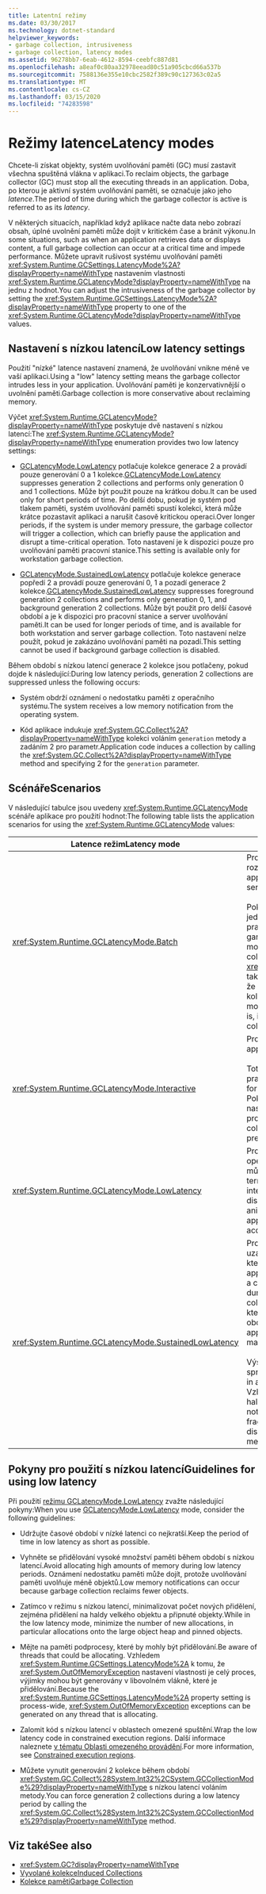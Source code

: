 ```yaml
---
title: Latentní režimy
ms.date: 03/30/2017
ms.technology: dotnet-standard
helpviewer_keywords:
- garbage collection, intrusiveness
- garbage collection, latency modes
ms.assetid: 96278bb7-6eab-4612-8594-ceebfc887d81
ms.openlocfilehash: a8eaf0c80aa32978eead80c51a905cbcd66a537b
ms.sourcegitcommit: 7588136e355e10cbc2582f389c90c127363c02a5
ms.translationtype: MT
ms.contentlocale: cs-CZ
ms.lasthandoff: 03/15/2020
ms.locfileid: "74283598"
---
```

# <a name="latency-modes"></a><span data-ttu-id="2e34f-102">Režimy latence</span><span class="sxs-lookup"><span data-stu-id="2e34f-102">Latency modes</span></span>

<span data-ttu-id="2e34f-103">Chcete-li získat objekty, systém uvolňování paměti (GC) musí zastavit všechna spuštěná vlákna v aplikaci.</span><span class="sxs-lookup"><span data-stu-id="2e34f-103">To reclaim objects, the garbage collector (GC) must stop all the executing threads in an application.</span></span> <span data-ttu-id="2e34f-104">Doba, po kterou je aktivní systém uvolňování paměti, se označuje jako jeho *latence*.</span><span class="sxs-lookup"><span data-stu-id="2e34f-104">The period of time during which the garbage collector is active is referred to as its *latency*.</span></span>

<span data-ttu-id="2e34f-105">V některých situacích, například když aplikace načte data nebo zobrazí obsah, úplné uvolnění paměti může dojít v kritickém čase a bránit výkonu.</span><span class="sxs-lookup"><span data-stu-id="2e34f-105">In some situations, such as when an application retrieves data or displays content, a full garbage collection can occur at a critical time and impede performance.</span></span> <span data-ttu-id="2e34f-106">Můžete upravit rušivost systému uvolňování paměti <xref:System.Runtime.GCSettings.LatencyMode%2A?displayProperty=nameWithType> nastavením vlastnosti <xref:System.Runtime.GCLatencyMode?displayProperty=nameWithType> na jednu z hodnot.</span><span class="sxs-lookup"><span data-stu-id="2e34f-106">You can adjust the intrusiveness of the garbage collector by setting the <xref:System.Runtime.GCSettings.LatencyMode%2A?displayProperty=nameWithType> property to one of the <xref:System.Runtime.GCLatencyMode?displayProperty=nameWithType> values.</span></span>

## <a name="low-latency-settings"></a><span data-ttu-id="2e34f-107">Nastavení s nízkou latencí</span><span class="sxs-lookup"><span data-stu-id="2e34f-107">Low latency settings</span></span>

<span data-ttu-id="2e34f-108">Použití "nízké" latence nastavení znamená, že uvolňování vnikne méně ve vaší aplikaci.</span><span class="sxs-lookup"><span data-stu-id="2e34f-108">Using a "low" latency setting means the garbage collector intrudes less in your application.</span></span> <span data-ttu-id="2e34f-109">Uvolňování paměti je konzervativnější o uvolnění paměti.</span><span class="sxs-lookup"><span data-stu-id="2e34f-109">Garbage collection is more conservative about reclaiming memory.</span></span>

<span data-ttu-id="2e34f-110">Výčet <xref:System.Runtime.GCLatencyMode?displayProperty=nameWithType> poskytuje dvě nastavení s nízkou latencí:</span><span class="sxs-lookup"><span data-stu-id="2e34f-110">The <xref:System.Runtime.GCLatencyMode?displayProperty=nameWithType> enumeration provides two low latency settings:</span></span>

- <span data-ttu-id="2e34f-111">[GCLatencyMode.LowLatency](xref:System.Runtime.GCLatencyMode.LowLatency) potlačuje kolekce generace 2 a provádí pouze generování 0 a 1 kolekce.</span><span class="sxs-lookup"><span data-stu-id="2e34f-111">[GCLatencyMode.LowLatency](xref:System.Runtime.GCLatencyMode.LowLatency) suppresses generation 2 collections and performs only generation 0 and 1 collections.</span></span> <span data-ttu-id="2e34f-112">Může být použit pouze na krátkou dobu.</span><span class="sxs-lookup"><span data-stu-id="2e34f-112">It can be used only for short periods of time.</span></span> <span data-ttu-id="2e34f-113">Po delší dobu, pokud je systém pod tlakem paměti, systém uvolňování paměti spustí kolekci, která může krátce pozastavit aplikaci a narušit časově kritickou operaci.</span><span class="sxs-lookup"><span data-stu-id="2e34f-113">Over longer periods, if the system is under memory pressure, the garbage collector will trigger a collection, which can briefly pause the application and disrupt a time-critical operation.</span></span> <span data-ttu-id="2e34f-114">Toto nastavení je k dispozici pouze pro uvolňování paměti pracovní stanice.</span><span class="sxs-lookup"><span data-stu-id="2e34f-114">This setting is available only for workstation garbage collection.</span></span>

- <span data-ttu-id="2e34f-115">[GCLatencyMode.SustainedLowLatency](xref:System.Runtime.GCLatencyMode.SustainedLowLatency) potlačuje kolekce generace popředí 2 a provádí pouze generování 0, 1 a pozadí generace 2 kolekce.</span><span class="sxs-lookup"><span data-stu-id="2e34f-115">[GCLatencyMode.SustainedLowLatency](xref:System.Runtime.GCLatencyMode.SustainedLowLatency) suppresses foreground generation 2 collections and performs only generation 0, 1, and background generation 2 collections.</span></span> <span data-ttu-id="2e34f-116">Může být použit pro delší časové období a je k dispozici pro pracovní stanice a server uvolňování paměti.</span><span class="sxs-lookup"><span data-stu-id="2e34f-116">It can be used for longer periods of time, and is available for both workstation and server garbage collection.</span></span> <span data-ttu-id="2e34f-117">Toto nastavení nelze použít, pokud je zakázáno uvolňování paměti na pozadí.</span><span class="sxs-lookup"><span data-stu-id="2e34f-117">This setting cannot be used if background garbage collection is disabled.</span></span>

<span data-ttu-id="2e34f-118">Během období s nízkou latencí generace 2 kolekce jsou potlačeny, pokud dojde k následující:</span><span class="sxs-lookup"><span data-stu-id="2e34f-118">During low latency periods, generation 2 collections are suppressed unless the following occurs:</span></span>

- <span data-ttu-id="2e34f-119">Systém obdrží oznámení o nedostatku paměti z operačního systému.</span><span class="sxs-lookup"><span data-stu-id="2e34f-119">The system receives a low memory notification from the operating system.</span></span>

- <span data-ttu-id="2e34f-120">Kód aplikace indukuje <xref:System.GC.Collect%2A?displayProperty=nameWithType> kolekci voláním `generation` metody a zadáním 2 pro parametr.</span><span class="sxs-lookup"><span data-stu-id="2e34f-120">Application code induces a collection by calling the <xref:System.GC.Collect%2A?displayProperty=nameWithType> method and specifying 2 for the `generation` parameter.</span></span>

## <a name="scenarios"></a><span data-ttu-id="2e34f-121">Scénáře</span><span class="sxs-lookup"><span data-stu-id="2e34f-121">Scenarios</span></span>

<span data-ttu-id="2e34f-122">V následující tabulce jsou uvedeny <xref:System.Runtime.GCLatencyMode> scénáře aplikace pro použití hodnot:</span><span class="sxs-lookup"><span data-stu-id="2e34f-122">The following table lists the application scenarios for using the <xref:System.Runtime.GCLatencyMode> values:</span></span>

|<span data-ttu-id="2e34f-123">Latence režim</span><span class="sxs-lookup"><span data-stu-id="2e34f-123">Latency mode</span></span>|<span data-ttu-id="2e34f-124">Scénáře aplikací</span><span class="sxs-lookup"><span data-stu-id="2e34f-124">Application scenarios</span></span>|
|------------------|---------------------------|
|<xref:System.Runtime.GCLatencyMode.Batch>|<span data-ttu-id="2e34f-125">Pro aplikace, které nemají žádné uživatelské rozhraní (UI) nebo operace na straně serveru.</span><span class="sxs-lookup"><span data-stu-id="2e34f-125">For applications that have no user interface (UI) or server-side operations.</span></span><br /><br /><span data-ttu-id="2e34f-126">Pokud je uvolňování paměti na pozadí zakázáno, jedná se o výchozí režim pro uvolňování paměti pracovní stanice a serveru.</span><span class="sxs-lookup"><span data-stu-id="2e34f-126">When background garbage collection is disabled, this is the default mode for workstation and server garbage collection.</span></span> <span data-ttu-id="2e34f-127"><xref:System.Runtime.GCLatencyMode.Batch>režim také přepíše nastavení [gcConcurrent,](../../framework/configure-apps/file-schema/runtime/gcconcurrent-element.md) to znamená, že zabraňuje pozadí nebo souběžných kolekcí.</span><span class="sxs-lookup"><span data-stu-id="2e34f-127"><xref:System.Runtime.GCLatencyMode.Batch> mode also overrides the [gcConcurrent](../../framework/configure-apps/file-schema/runtime/gcconcurrent-element.md) setting, that is, it prevents background or concurrent collections.</span></span>|
|<xref:System.Runtime.GCLatencyMode.Interactive>|<span data-ttu-id="2e34f-128">Pro většinu aplikací, které mají ui.</span><span class="sxs-lookup"><span data-stu-id="2e34f-128">For most applications that have a UI.</span></span><br /><br /><span data-ttu-id="2e34f-129">Toto je výchozí režim pro uvolňování paměti pracovní stanice a serveru.</span><span class="sxs-lookup"><span data-stu-id="2e34f-129">This is the default mode for workstation and server garbage collection.</span></span> <span data-ttu-id="2e34f-130">Pokud je však aplikace hostována, mají přednost nastavení uvolňování paměti hostitelského procesu.</span><span class="sxs-lookup"><span data-stu-id="2e34f-130">However, if an app is hosted, the garbage collector settings of the hosting process take precedence.</span></span>|
|<xref:System.Runtime.GCLatencyMode.LowLatency>|<span data-ttu-id="2e34f-131">Pro aplikace, které mají krátkodobé, časově citlivé operace, během kterého přerušení z uvolňování může být rušivé.</span><span class="sxs-lookup"><span data-stu-id="2e34f-131">For applications that have short-term, time-sensitive operations during which interruptions from the garbage collector could be disruptive.</span></span> <span data-ttu-id="2e34f-132">Například aplikace, které vykreslují animace nebo funkce pro sběr dat.</span><span class="sxs-lookup"><span data-stu-id="2e34f-132">For example, applications that render animations or data acquisition functions.</span></span>|
|<xref:System.Runtime.GCLatencyMode.SustainedLowLatency>|<span data-ttu-id="2e34f-133">Pro aplikace, které mají časově citlivé operace pro uzavřené, ale potenciálně delší dobu trvání, během kterého přerušení z uvolňování může být rušivé.</span><span class="sxs-lookup"><span data-stu-id="2e34f-133">For applications that have time-sensitive operations for a contained but potentially longer duration of time during which interruptions from the garbage collector could be disruptive.</span></span> <span data-ttu-id="2e34f-134">Například aplikace, které potřebují rychlou odezvu, protože se během obchodních hodin mění údaje o trhu.</span><span class="sxs-lookup"><span data-stu-id="2e34f-134">For example, applications that need quick response times as market data changes during trading hours.</span></span><br /><br /><span data-ttu-id="2e34f-135">Výsledkem tohoto režimu je větší velikost spravované haldy než jiné režimy.</span><span class="sxs-lookup"><span data-stu-id="2e34f-135">This mode results in a larger managed heap size than other modes.</span></span> <span data-ttu-id="2e34f-136">Vzhledem k tomu, že není komprimovat spravované haldy, vyšší fragmentace je možné.</span><span class="sxs-lookup"><span data-stu-id="2e34f-136">Because it does not compact the managed heap, higher fragmentation is possible.</span></span> <span data-ttu-id="2e34f-137">Ujistěte se, že je k dispozici dostatek paměti.</span><span class="sxs-lookup"><span data-stu-id="2e34f-137">Ensure that sufficient memory is available.</span></span>|

## <a name="guidelines-for-using-low-latency"></a><span data-ttu-id="2e34f-138">Pokyny pro použití s nízkou latencí</span><span class="sxs-lookup"><span data-stu-id="2e34f-138">Guidelines for using low latency</span></span>

<span data-ttu-id="2e34f-139">Při použití [režimu GCLatencyMode.LowLatency](xref:System.Runtime.GCLatencyMode.LowLatency) zvažte následující pokyny:</span><span class="sxs-lookup"><span data-stu-id="2e34f-139">When you use [GCLatencyMode.LowLatency](xref:System.Runtime.GCLatencyMode.LowLatency) mode, consider the following guidelines:</span></span>

- <span data-ttu-id="2e34f-140">Udržujte časové období v nízké latenci co nejkratší.</span><span class="sxs-lookup"><span data-stu-id="2e34f-140">Keep the period of time in low latency as short as possible.</span></span>

- <span data-ttu-id="2e34f-141">Vyhněte se přidělování vysoké množství paměti během období s nízkou latencí.</span><span class="sxs-lookup"><span data-stu-id="2e34f-141">Avoid allocating high amounts of memory during low latency periods.</span></span> <span data-ttu-id="2e34f-142">Oznámení nedostatku paměti může dojít, protože uvolňování paměti uvolňuje méně objektů.</span><span class="sxs-lookup"><span data-stu-id="2e34f-142">Low memory notifications can occur because garbage collection reclaims fewer objects.</span></span>

- <span data-ttu-id="2e34f-143">Zatímco v režimu s nízkou latencí, minimalizovat počet nových přidělení, zejména přidělení na haldy velkého objektu a připnuté objekty.</span><span class="sxs-lookup"><span data-stu-id="2e34f-143">While in the low latency mode, minimize the number of new allocations, in particular allocations onto the large object heap and pinned objects.</span></span>

- <span data-ttu-id="2e34f-144">Mějte na paměti podprocesy, které by mohly být přidělování.</span><span class="sxs-lookup"><span data-stu-id="2e34f-144">Be aware of threads that could be allocating.</span></span> <span data-ttu-id="2e34f-145">Vzhledem <xref:System.Runtime.GCSettings.LatencyMode%2A> k tomu, že <xref:System.OutOfMemoryException> nastavení vlastnosti je celý proces, výjimky mohou být generovány v libovolném vlákně, které je přidělování.</span><span class="sxs-lookup"><span data-stu-id="2e34f-145">Because the <xref:System.Runtime.GCSettings.LatencyMode%2A> property setting is process-wide, <xref:System.OutOfMemoryException> exceptions can be generated on any thread that is allocating.</span></span>

- <span data-ttu-id="2e34f-146">Zalomit kód s nízkou latencí v oblastech omezené spuštění.</span><span class="sxs-lookup"><span data-stu-id="2e34f-146">Wrap the low latency code in constrained execution regions.</span></span> <span data-ttu-id="2e34f-147">Další informace naleznete [v tématu Oblasti omezeného provádění](../../../docs/framework/performance/constrained-execution-regions.md).</span><span class="sxs-lookup"><span data-stu-id="2e34f-147">For more information, see [Constrained execution regions](../../../docs/framework/performance/constrained-execution-regions.md).</span></span>

- <span data-ttu-id="2e34f-148">Můžete vynutit generování 2 kolekce během období <xref:System.GC.Collect%28System.Int32%2CSystem.GCCollectionMode%29?displayProperty=nameWithType> s nízkou latencí voláním metody.</span><span class="sxs-lookup"><span data-stu-id="2e34f-148">You can force generation 2 collections during a low latency period by calling the <xref:System.GC.Collect%28System.Int32%2CSystem.GCCollectionMode%29?displayProperty=nameWithType> method.</span></span>

## <a name="see-also"></a><span data-ttu-id="2e34f-149">Viz také</span><span class="sxs-lookup"><span data-stu-id="2e34f-149">See also</span></span>

- <xref:System.GC?displayProperty=nameWithType>
- [<span data-ttu-id="2e34f-150">Vyvolané kolekce</span><span class="sxs-lookup"><span data-stu-id="2e34f-150">Induced Collections</span></span>](../../../docs/standard/garbage-collection/induced.md)
- [<span data-ttu-id="2e34f-151">Kolekce paměti</span><span class="sxs-lookup"><span data-stu-id="2e34f-151">Garbage Collection</span></span>](../../../docs/standard/garbage-collection/index.md)
